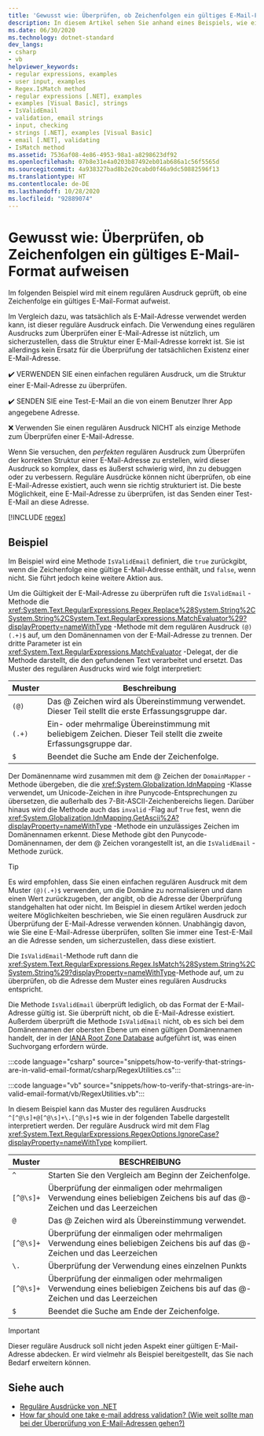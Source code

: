 ```yaml
---
title: 'Gewusst wie: Überprüfen, ob Zeichenfolgen ein gültiges E-Mail-Format aufweisen'
description: In diesem Artikel sehen Sie anhand eines Beispiels, wie ein regulärer Ausdruck in .NET überprüft, ob Zeichenfolgen ein gültiges E-Mail-Format aufweisen.
ms.date: 06/30/2020
ms.technology: dotnet-standard
dev_langs:
- csharp
- vb
helpviewer_keywords:
- regular expressions, examples
- user input, examples
- Regex.IsMatch method
- regular expressions [.NET], examples
- examples [Visual Basic], strings
- IsValidEmail
- validation, email strings
- input, checking
- strings [.NET], examples [Visual Basic]
- email [.NET], validating
- IsMatch method
ms.assetid: 7536af08-4e86-4953-98a1-a8298623df92
ms.openlocfilehash: 07b8e31e4a0203b87492eb01ab686a1c56f5565d
ms.sourcegitcommit: 4a938327bad8b2e20cabd0f46a9dc50882596f13
ms.translationtype: HT
ms.contentlocale: de-DE
ms.lasthandoff: 10/28/2020
ms.locfileid: "92889074"
---
```

# <a name="how-to-verify-that-strings-are-in-valid-email-format"></a>Gewusst wie: Überprüfen, ob Zeichenfolgen ein gültiges E-Mail-Format aufweisen

Im folgenden Beispiel wird mit einem regulären Ausdruck geprüft, ob eine Zeichenfolge ein gültiges E-Mail-Format aufweist.

Im Vergleich dazu, was tatsächlich als E-Mail-Adresse verwendet werden kann, ist dieser reguläre Ausdruck einfach. Die Verwendung eines regulären Ausdrucks zum Überprüfen einer E-Mail-Adresse ist nützlich, um sicherzustellen, dass die Struktur einer E-Mail-Adresse korrekt ist. Sie ist allerdings kein Ersatz für die Überprüfung der tatsächlichen Existenz einer E-Mail-Adresse.

✔️ VERWENDEN SIE einen einfachen regulären Ausdruck, um die Struktur einer E-Mail-Adresse zu überprüfen.

✔️ SENDEN SIE eine Test-E-Mail an die von einem Benutzer Ihrer App angegebene Adresse.

❌ Verwenden Sie einen regulären Ausdruck NICHT als einzige Methode zum Überprüfen einer E-Mail-Adresse.

Wenn Sie versuchen, den _perfekten_ regulären Ausdruck zum Überprüfen der korrekten Struktur einer E-Mail-Adresse zu erstellen, wird dieser Ausdruck so komplex, dass es äußerst schwierig wird, ihn zu debuggen oder zu verbessern. Reguläre Ausdrücke können nicht überprüfen, ob eine E-Mail-Adresse existiert, auch wenn sie richtig strukturiert ist. Die beste Möglichkeit, eine E-Mail-Adresse zu überprüfen, ist das Senden einer Test-E-Mail an diese Adresse.

[!INCLUDE [regex](../../../includes/regex.md)]

## <a name="example"></a>Beispiel

Im Beispiel wird eine Methode `IsValidEmail` definiert, die `true` zurückgibt, wenn die Zeichenfolge eine gültige E-Mail-Adresse enthält, und `false`, wenn nicht. Sie führt jedoch keine weitere Aktion aus.

Um die Gültigkeit der E-Mail-Adresse zu überprüfen ruft die `IsValidEmail` -Methode die <xref:System.Text.RegularExpressions.Regex.Replace%28System.String%2CSystem.String%2CSystem.Text.RegularExpressions.MatchEvaluator%29?displayProperty=nameWithType> -Methode mit dem regulären Ausdruck `(@)(.+)$` auf, um den Domänennamen von der E-Mail-Adresse zu trennen. Der dritte Parameter ist ein <xref:System.Text.RegularExpressions.MatchEvaluator> -Delegat, der die Methode darstellt, die den gefundenen Text verarbeitet und ersetzt. Das Muster des regulären Ausdrucks wird wie folgt interpretiert:

| Muster | Beschreibung                                                                         |
|---------|-------------------------------------------------------------------------------------|
| `(@)`   | Das @ Zeichen wird als Übereinstimmung verwendet. Dieser Teil stellt die erste Erfassungsgruppe dar.                           |
| `(.+)`  | Ein- oder mehrmalige Übereinstimmung mit beliebigem Zeichen. Dieser Teil stellt die zweite Erfassungsgruppe dar. |
| `$`     | Beendet die Suche am Ende der Zeichenfolge.                                             |

Der Domänenname wird zusammen mit dem @ Zeichen der `DomainMapper` -Methode übergeben, die die <xref:System.Globalization.IdnMapping> -Klasse verwendet, um Unicode-Zeichen in ihre Punycode-Entsprechungen zu übersetzen, die außerhalb des 7-Bit-ASCII-Zeichenbereichs liegen. Darüber hinaus wird die Methode auch das `invalid` -Flag auf `True` fest, wenn die <xref:System.Globalization.IdnMapping.GetAscii%2A?displayProperty=nameWithType> -Methode ein unzulässiges Zeichen im Domänennamen erkennt. Diese Methode gibt den Punycode-Domänennamen, der dem @ Zeichen vorangestellt ist, an die `IsValidEmail` -Methode zurück.

> [!TIP]
> Es wird empfohlen, dass Sie einen einfachen regulären Ausdruck mit dem Muster `(@)(.+)$` verwenden, um die Domäne zu normalisieren und dann einen Wert zurückzugeben, der angibt, ob die Adresse der Überprüfung standgehalten hat oder nicht. Im Beispiel in diesem Artikel werden jedoch weitere Möglichkeiten beschrieben, wie Sie einen regulären Ausdruck zur Überprüfung der E-Mail-Adresse verwenden können. Unabhängig davon, wie Sie eine E-Mail-Adresse überprüfen, sollten Sie immer eine Test-E-Mail an die Adresse senden, um sicherzustellen, dass diese existiert.

Die `IsValidEmail`-Methode ruft dann die <xref:System.Text.RegularExpressions.Regex.IsMatch%28System.String%2CSystem.String%29?displayProperty=nameWithType>-Methode auf, um zu überprüfen, ob die Adresse dem Muster eines regulären Ausdrucks entspricht.

Die Methode `IsValidEmail` überprüft lediglich, ob das Format der E-Mail-Adresse gültig ist. Sie überprüft nicht, ob die E-Mail-Adresse existiert. Außerdem überprüft die Methode `IsValidEmail` nicht, ob es sich bei dem Domänennamen der obersten Ebene um einen gültigen Domänennamen handelt, der in der [IANA Root Zone Database](https://www.iana.org/domains/root/db) aufgeführt ist, was einen Suchvorgang erfordern würde.

:::code language="csharp" source="snippets/how-to-verify-that-strings-are-in-valid-email-format/csharp/RegexUtilities.cs":::

:::code language="vb" source="snippets/how-to-verify-that-strings-are-in-valid-email-format/vb/RegexUtilities.vb":::

In diesem Beispiel kann das Muster des regulären Ausdrucks `^[^@\s]+@[^@\s]+\.[^@\s]+$` wie in der folgenden Tabelle dargestellt interpretiert werden. Der reguläre Ausdruck wird mit dem Flag <xref:System.Text.RegularExpressions.RegexOptions.IgnoreCase?displayProperty=nameWithType> kompiliert.

| Muster   | BESCHREIBUNG                                                                              |
|-----------|------------------------------------------------------------------------------------------|
| `^`       | Starten Sie den Vergleich am Beginn der Zeichenfolge.                                              |
| `[^@\s]+` | Überprüfung der einmaligen oder mehrmaligen Verwendung eines beliebigen Zeichens bis auf das @-Zeichen und das Leerzeichen |
| `@`       | Das @ Zeichen wird als Übereinstimmung verwendet.                                                                   |
| `[^@\s]+` | Überprüfung der einmaligen oder mehrmaligen Verwendung eines beliebigen Zeichens bis auf das @-Zeichen und das Leerzeichen |
| `\.`      | Überprüfung der Verwendung eines einzelnen Punkts                                                         |
| `[^@\s]+` | Überprüfung der einmaligen oder mehrmaligen Verwendung eines beliebigen Zeichens bis auf das @-Zeichen und das Leerzeichen |
| `$`       | Beendet die Suche am Ende der Zeichenfolge.                                                  |

> [!IMPORTANT]
> Dieser reguläre Ausdruck soll nicht jeden Aspekt einer gültigen E-Mail-Adresse abdecken. Er wird vielmehr als Beispiel bereitgestellt, das Sie nach Bedarf erweitern können.

## <a name="see-also"></a>Siehe auch

- [Reguläre Ausdrücke von .NET](regular-expressions.md)
- [How far should one take e-mail address validation? (Wie weit sollte man bei der Überprüfung von E-Mail-Adressen gehen?)](https://softwareengineering.stackexchange.com/questions/78353/how-far-should-one-take-e-mail-address-validation#78363)

